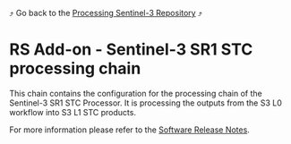 :arrow_heading_up: Go back to the [Processing Sentinel-3 Repository](../README.md) :arrow_heading_up:

# RS Add-on - Sentinel-3 SR1 STC processing chain

This chain contains the configuration for the processing chain of the Sentinel-3 SR1 STC Processor. It is processing the outputs from the S3 L0 workflow into S3 L1 STC products.

For more information please refer to the [Software Release Notes](./doc/ReleaseNote.md).
